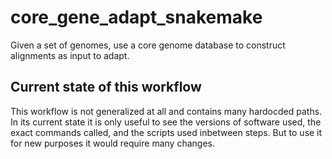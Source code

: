 # core_gene_adapt_snakemake
Given a set of genomes, use a core genome database to construct alignments as input to adapt.


## Current state of this workflow

This workflow is not generalized at all and contains many hardocded paths. In its current state it is only useful to see the versions of software used, the exact commands called, and the scripts used inbetween steps. But to use it for new purposes it would require many changes. 
